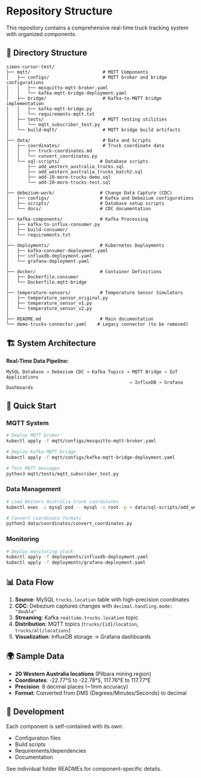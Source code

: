 # Repository Structure

This repository contains a comprehensive real-time truck tracking system with organized components.

## 📁 Directory Structure

```
simon-cursor-test/
├── mqtt/                           # MQTT Components
│   ├── configs/                    # MQTT broker and bridge configurations
│   │   ├── mosquitto-mqtt-broker.yaml
│   │   └── kafka-mqtt-bridge-deployment.yaml
│   ├── bridge/                     # Kafka-to-MQTT bridge implementation
│   │   ├── kafka-mqtt-bridge.py
│   │   └── requirements-mqtt.txt
│   ├── tests/                      # MQTT testing utilities
│   │   └── mqtt_subscriber_test.py
│   └── build-mqtt/                 # MQTT bridge build artifacts
│
├── data/                           # Data and Scripts
│   ├── coordinates/                # Truck coordinate data
│   │   ├── truck-coordinates.md
│   │   └── convert_coordinates.py
│   └── sql-scripts/               # Database scripts
│       ├── add_western_australia_trucks.sql
│       ├── add_western_australia_trucks_batch2.sql
│       ├── add-10-more-trucks-demo.sql
│       └── add-20-more-trucks-test.sql
│
├── debezium-work/                 # Change Data Capture (CDC)
│   ├── configs/                   # Kafka and Debezium configurations
│   ├── scripts/                   # Database setup scripts
│   └── docs/                      # CDC documentation
│
├── kafka-components/              # Kafka Processing
│   ├── kafka-to-influx-consumer.py
│   ├── build-consumer/
│   └── requirements.txt
│
├── deployments/                   # Kubernetes Deployments
│   ├── kafka-consumer-deployment.yaml
│   ├── influxdb-deployment.yaml
│   └── grafana-deployment.yaml
│
├── docker/                        # Container Definitions
│   ├── Dockerfile.consumer
│   └── Dockerfile.mqtt-bridge
│
├── temperature-sensors/           # Temperature Sensor Simulators
│   ├── temperature_sensor_original.py
│   ├── temperature_sensor_v1.py
│   └── temperature_sensor_v2.py
│
├── README.md                      # Main documentation
└── demo-trucks-connector.yaml    # Legacy connector (to be removed)
```

## 🏗️ System Architecture

**Real-Time Data Pipeline:**
```
MySQL Database → Debezium CDC → Kafka Topics → MQTT Bridge → IoT Applications
                                              → InfluxDB → Grafana Dashboards
```

## 🚀 Quick Start

### MQTT System
```bash
# Deploy MQTT broker
kubectl apply -f mqtt/configs/mosquitto-mqtt-broker.yaml

# Deploy Kafka-MQTT bridge
kubectl apply -f mqtt/configs/kafka-mqtt-bridge-deployment.yaml

# Test MQTT messages
python3 mqtt/tests/mqtt_subscriber_test.py
```

### Data Management
```bash
# Load Western Australia truck coordinates
kubectl exec -i mysql-pod -- mysql -u root -p < data/sql-scripts/add_western_australia_trucks_batch2.sql

# Convert coordinate formats
python3 data/coordinates/convert_coordinates.py
```

### Monitoring
```bash
# Deploy monitoring stack
kubectl apply -f deployments/influxdb-deployment.yaml
kubectl apply -f deployments/grafana-deployment.yaml
```

## 📊 Data Flow

1. **Source**: MySQL `trucks.location` table with high-precision coordinates
2. **CDC**: Debezium captures changes with `decimal.handling.mode: "double"`
3. **Streaming**: Kafka `realtime.trucks.location` topic
4. **Distribution**: MQTT topics (`trucks/{id}/location`, `trucks/all/locations`)
5. **Visualization**: InfluxDB storage → Grafana dashboards

## 🌍 Sample Data

- **20 Western Australia locations** (Pilbara mining region)
- **Coordinates**: -22.77°S to -22.78°S, 117.76°E to 117.77°E
- **Precision**: 8 decimal places (~1mm accuracy)
- **Format**: Converted from DMS (Degrees/Minutes/Seconds) to decimal

## 🔧 Development

Each component is self-contained with its own:
- Configuration files
- Build scripts
- Requirements/dependencies
- Documentation

See individual folder READMEs for component-specific details.
